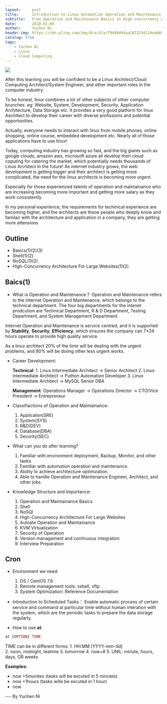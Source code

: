 ```yaml
---
layout:     post
title:      Introduction to Linux Automation Operation and Maintenance
subtitle:   From Operation and Maintenance Basics to High-concurrency Architecture for Large Websites
date:       2018-01-04
author:     Yuchen Ni
header-img: https://cdn.pling.com/img/8/a/d/a/f9d48d4daa1872534114eab6655f3be0cd56.png
catalog: true
tags:
    - Yuchen Ni
    - Linux
    - Cloud Computing
---
```



![](https://cdn.pling.com/img/8/a/d/a/f9d48d4daa1872534114eab6655f3be0cd56.png)

After this learning you will be confident to be a Linux Architect/Cloud Computing Architect/System Engineer, and other important roles in the computer industry.

To be honest, linux combines a lot of other subjects of other computer brunches. eg: Website, System, Development, Security, Application Architecture, Data Storage etc. It provides a very good platform for linux Aechitect to develop their career with diverse profissions and potential opportunities.

Actually, everyone needs to interact with linux from mobile phones, online shopping, online course, embedded development etc. Nearly all of those applications have to use linux!

Today, computing industry has growing so fast, and the big giants such as google clouds, amazon aws, microsoft azure all develop theri cloud coputing for catering the market, which potentially needs thousands of Linux Architect in the future! As internet industry grows, the web development is getting bigger and their architect is getting more complicated, the need for the linux architects is becoming more urgent.

Especially for those experienced talents of operation and maintainance who are increasing becoming more important and getting more salary as they work consistently.

In my personal experience, the requirements for techinical experience are becoming higher, and the architects are thsoe people who deeply know and familair with the architecture and application in a company, they are getting more attensions


## Outline
- Basics(1)(2)(3)
- Shell(1)(2)
- NoSQL(1)(2)
- High-Concurrency Architecture For Large Websites(1)(2)


## Baics(1)
- What is Operation and Maintenance？
Operation and Maintenance refers to the Internet Operation and Maintenance, which belongs to the technical department. The four big departments for the intenet prodcution are Technical Department, R & D Department, Testing Department, and System Management Department.

Internet Operation and Maintenance is service centred, and it is supported by **Stability**, **Security**, **Efficiency**, which ensures the company can 7*24 hours operate to provide high quality service.

As a linux architect 20% of the time will be dealing with the urgent problems, and 80% will be doiing other less urgent works.

- Career Development:
   
   **Technical**:  1. Linux Intermediate Architect -> Senior Architect
                   2. Linux Intermediate Architect -> Puthon Automation Developer
                   3. Linux Intermediate Architect -> MySQL Senior DBA
   
   **Management**: Operations Manager -> Operations Director -> CTO/Vice President -> Entrepreneur

- Classifiactions of Operation and Maintainance:
   1. Applicaton(SRE)
   2. System(SYS)
   3. R&D(DEV)
   4. Database(DBA)
   5. Security(SEC)
   
- What can you do after learning?
   1. Familiar with environment deployment, Backup, Monitor, and other tasks.
   2. Familiar with automation operation and maintenance.
   3. Ability to achieve architecture optimization.
   4. Able to handle Operation and Maintenance Engineer, Architect, and other jobs.
   
- Knowledge Structure and Importance:
   1. Operation and Maintainance Basics
   2. Shell
   3. NoSQl
   4. High-Concurrency Architecture For Large Websites
   5. Autoate Operation and Maintainance
   6. KVM Virtualization
   7. Security of Operation
   8. Version management and continuous integration
   9. Interview Preparation
   
## Cron 
- Environment we need:
   1. OS / CentOS 7.6
   2. Remote management tools: xshell, xftp
   3. System Optimization: Reference Documentation
   
- Introduction to Scheduled Tasks：
   Enable automatic process of certain service and command at particular time without human interation with the system, which are the periodic tasks to prepare the data storage regularly.
   
- How to use **at**: 
```ruby
at [OPTION] TIME
```
TIME can be in different forms:
    1. HH:MM [YYYY-mm-dd]  
    2. noon, midnight, teatime
    3. tomorrow
    4. now+#
    5. UNIL: minute, hours, days, OR weeks
     
**Examples:**

- now +5munites (tasks will be excuted in 5 minutes)
- now +1hours   (tasks wille be excuted in 1 hour)
- now 
   
   
   
   
   
   
   
   
   



--- By Yuchen Ni



